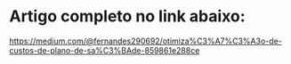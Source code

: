 # Artigo completo no link abaixo:
https://medium.com/@fernandes290692/otimiza%C3%A7%C3%A3o-de-custos-de-plano-de-sa%C3%BAde-859861e288ce

